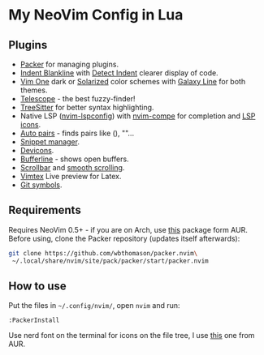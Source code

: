 # My NeoVim Config in Lua

## Plugins

- [Packer](https://github.com/wbthomason/packer.nvim) for managing plugins.
- [Indent Blankline](https://github.com/lukas-reineke/indent-blankline.nvim) with [Detect Indent](https://github.com/ciaranm/detectindent) clearer display of code.
- [Vim One](https://github.com/rakr/vim-one) dark or [Solarized](https://github.com/lifepillar/vim-solarized8) color schemes with [Galaxy Line](https://github.com/glepnir/galaxyline.nvim) for both themes.
- [Telescope](https://github.com/nvim-telescope/telescope.nvim) - the best fuzzy-finder!
- [TreeSitter](https://github.com/nvim-treesitter/nvim-treesitter) for better syntax highlighting.
- Native LSP ([nvim-lspconfig](https://github.com/neovim/nvim-lspconfig)) with [nvim-compe](https://github.com/hrsh7th/nvim-compe) for completion and [LSP icons](https://github.com/onsails/lspkind-nvim).
- [Auto pairs](https://github.com/windwp/nvim-autopairs) - finds pairs like (), ""...
- [Snippet manager](https://github.com/windwp/nvim-autopairs).
- [Devicons](https://github.com/kyazdani42/nvim-web-devicons).
- [Bufferline](https://github.com/akinsho/nvim-bufferline.lua) - shows open buffers.
- [Scrollbar](https://github.com/dstein64/nvim-scrollview) and [smooth scrolling](https://github.com/karb94/neoscroll.nvim).
- [Vimtex](https://github.com/lervag/vimtex) Live preview for Latex.
- [Git symbols](https://github.com/lewis6991/gitsigns.nvim).

## Requirements

Requires NeoVim 0.5+ - if you are on Arch, use [this](https://aur.archlinux.org/packages/neovim-git/) package form AUR.
Before using, clone the Packer repository (updates itself afterwards):
```sh
git clone https://github.com/wbthomason/packer.nvim\
 ~/.local/share/nvim/site/pack/packer/start/packer.nvim
```

## How to use

Put the files in `~/.config/nvim/`, open `nvim` and run:

```vim
:PackerInstall
```

Use nerd font on the terminal for icons on the file tree, I use [this](https://aur.archlinux.org/packages/nerd-fonts-fira-code/) one from AUR.
